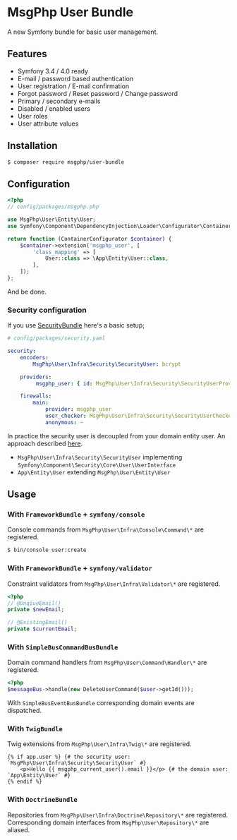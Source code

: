 # MsgPhp User Bundle

A new Symfony bundle for basic user management.

## Features

- Symfony 3.4 / 4.0 ready
- E-mail / password based authentication
- User registration / E-mail confirmation
- Forgot password / Reset password / Change password
- Primary / secondary e-mails
- Disabled / enabled users
- User roles
- User attribute values

## Installation

```bash
$ composer require msgphp/user-bundle
```

## Configuration

```php
<?php
// config/packages/msgphp.php

use MsgPhp\User\Entity\User;
use Symfony\Component\DependencyInjection\Loader\Configurator\ContainerConfigurator;

return function (ContainerConfigurator $container) {
    $container->extension('msgphp_user', [
        'class_mapping' => [
            User::class => \App\Entity\User::class,
        ],
    ]);
};
```

And be done.

### Security configuration

If you use [SecurityBundle](https://github.com/symfony/security-bundle) here's a basic setup;

```yaml
# config/packages/security.yaml

security:
    encoders:
        MsgPhp\User\Infra\Security\SecurityUser: bcrypt

    providers:
         msgphp_user: { id: MsgPhp\User\Infra\Security\SecurityUserProvider }

    firewalls:
        main:
            provider: msgphp_user
            user_checker: MsgPhp\User\Infra\Security\SecurityUserChecker
            anonymous: ~
```

In practice the security user is decoupled from your domain entity user. An approach described [here](https://stovepipe.systems/post/decoupling-your-security-user).

- `MsgPhp\User\Infra\Security\SecurityUser` implementing `Symfony\Component\Security\Core\User\UserInterface`
- `App\Entity\User` extending `MsgPhp\User\Entity\User`

## Usage

### With `FrameworkBundle` + `symfony/console`

Console commands from `MsgPhp\User\Infra\Console\Command\*` are registered.

```bash
$ bin/console user:create
```

### With `FrameworkBundle` + `symfony/validator`

Constraint validators from `MsgPhp\User\Infra\Validator\*` are registered.

```php
<?php
// @UnqiueEmail()
private $newEmail;

// @ExistingEmail()
private $currentEmail;
```

### With `SimpleBusCommandBusBundle`

Domain command handlers from `MsgPhp\User\Command\Handler\*` are registered.

```php
<?php
$messageBus->handle(new DeleteUserCommand($user->getId()));
```

With `SimpleBusEventBusBundle` corresponding domain events are dispatched.

### With `TwigBundle`

Twig extensions from `MsgPhp\User\Infra\Twig\*` are registered.

```twig
{% if app.user %} {# the security user: `MsgPhp\User\Infra\Security\SecurityUser` #}
    <p>Hello {{ msgphp_current_user().email }}</p> {# the domain user: `App\Entity\User` #}
{% endif %}
```

### With `DoctrineBundle`

Repositories from `MsgPhp\User\Infra\Doctrine\Repository\*` are registered. Corresponding domain interfaces from
`MsgPhp\User\Repository\*` are aliased.
